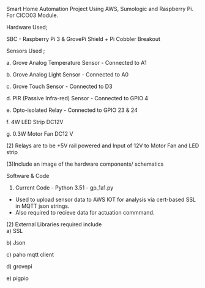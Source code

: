 Smart Home Automation Project Using AWS, Sumologic and Raspberry Pi. For CICO03 Module.

Hardware Used;

SBC - Raspberry Pi 3 & GrovePi Shield + Pi Cobbler Breakout 

Sensors Used ;

a.  Grove Analog Temperature Sensor - Connected to A1 

b. 	Grove Analog Light Sensor - Connected to A0 
 
c.	Grove Touch Sensor - Connected to D3 

d.	PIR (Passive Infra-red) Sensor - Connected to GPIO 4 

e.	Opto-isolated Relay - Connected to GPIO 23 & 24 

f.	4W LED Strip DC12V 

g.	0.3W Motor Fan DC12 V 



(2) Relays are to be +5V rail powered and Input of 12V to Motor Fan and LED strip 

(3)Include an image of the hardware components/ schematics

Software & Code
1.	Current Code - Python 3.51 - gp_1a1.py 

 - Used to upload sensor data to AWS IOT for analysis via cert-based SSL in MQTT json strings. 
 - Also required to recieve data for actuation commmand.


(2) External Libraries required include  
a) SSL 

b) Json 

c) paho mqtt client 

d) grovepi 

e) pigpio
